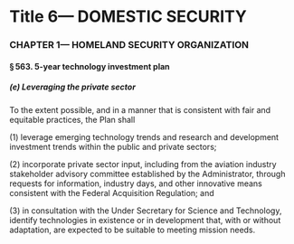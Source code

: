 
# Title 6— DOMESTIC SECURITY
### CHAPTER 1— HOMELAND SECURITY ORGANIZATION
#### § 563. 5-year technology investment plan
##### (e) Leveraging the private sector

To the extent possible, and in a manner that is consistent with fair and equitable practices, the Plan shall

(1) leverage emerging technology trends and research and development investment trends within the public and private sectors;

(2) incorporate private sector input, including from the aviation industry stakeholder advisory committee established by the Administrator, through requests for information, industry days, and other innovative means consistent with the Federal Acquisition Regulation; and

(3) in consultation with the Under Secretary for Science and Technology, identify technologies in existence or in development that, with or without adaptation, are expected to be suitable to meeting mission needs.
